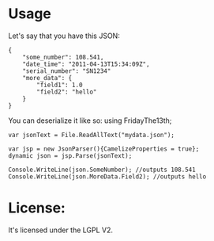 Usage
=====

Let's say that you have this JSON:
	
	{
		"some_number": 108.541,
		"date_time": "2011-04-13T15:34:09Z",
		"serial_number": "SN1234"
		"more_data": {
			"field1": 1.0
			"field2": "hello"
		}
	}

You can deserialize it like so:
	using FridayThe13th;

	var jsonText = File.ReadAllText("mydata.json");

	var jsp = new JsonParser(){CamelizeProperties = true};
	dynamic json = jsp.Parse(jsonText);

	Console.WriteLine(json.SomeNumber); //outputs 108.541
	Console.WriteLine(json.MoreData.Field2); //outputs hello

License:
========

It's licensed under the LGPL V2.
